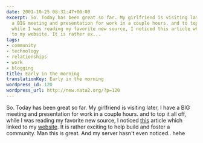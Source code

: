 ```yaml
---
date: 2001-10-25 08:32:47+00:00
excerpt: So. Today has been great so far. My girlfriend is visiting later, I have
  a BIG meeting and presentation for work in a couple hours. and to top it all off,
  while I was reading my favorite new source, I noticed this article which linked
  to my website. It is rather ex...
tags:
- community
- technology
- relationships
- work
- blogging
title: Early in the morning
translationKey: Early in the morning
wordpress_id: 120
wordpress_url: http://new.nata2.org/?p=120
---
```


So. Today has been great so far. My girlfriend is visiting later, I have a BIG meeting and presentation for work in a couple hours. and to top it all off, while I was reading my favorite new source, I noticed <a href="http://slashdot.org/article.pl?sid=01/10/25/1222257&mode=thread&threshold=-1">this</a> article which linked to my <a href="http://www.audreyhacking.com">website</a>. It is rather exciting to help build and foster a community. Man this is great. And my server hasn't even noticed.. hehe